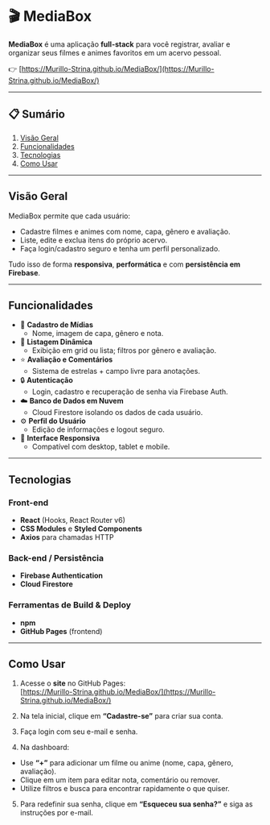 # 🎬 MediaBox

**MediaBox** é uma aplicação **full-stack** para você registrar, avaliar e organizar seus filmes e animes favoritos em um acervo pessoal.

👉 [https://Murillo-Strina.github.io/MediaBox/](https://Murillo-Strina.github.io/MediaBox/)

---

## 📋 Sumário

1. [Visão Geral](#visão-geral)  
2. [Funcionalidades](#funcionalidades)  
3. [Tecnologias](#tecnologias)  
4. [Como Usar](#como-usar)  

---

## Visão Geral

MediaBox permite que cada usuário:
- Cadastre filmes e animes com nome, capa, gênero e avaliação.  
- Liste, edite e exclua itens do próprio acervo.  
- Faça login/cadastro seguro e tenha um perfil personalizado.  

Tudo isso de forma **responsiva**, **performática** e com **persistência em Firebase**.

---

## Funcionalidades

- 🎥 **Cadastro de Mídias**  
  - Nome, imagem de capa, gênero e nota.
- 📜 **Listagem Dinâmica**  
  - Exibição em grid ou lista; filtros por gênero e avaliação.
- ⭐ **Avaliação e Comentários**  
  - Sistema de estrelas + campo livre para anotações.
- 🔒 **Autenticação**  
  - Login, cadastro e recuperação de senha via Firebase Auth.
- ☁️ **Banco de Dados em Nuvem**  
  - Cloud Firestore isolando os dados de cada usuário.
- ⚙️ **Perfil do Usuário**  
  - Edição de informações e logout seguro.
- 📱 **Interface Responsiva**  
  - Compatível com desktop, tablet e mobile.

---

## Tecnologias

### Front-end

- **React** (Hooks, React Router v6)  
- **CSS Modules** e **Styled Components**  
- **Axios** para chamadas HTTP

### Back-end / Persistência

- **Firebase Authentication**  
- **Cloud Firestore**  

### Ferramentas de Build & Deploy

- **npm**  
- **GitHub Pages** (frontend)

---

## Como Usar

1. Acesse o **site** no GitHub Pages:  
   [https://Murillo-Strina.github.io/MediaBox/](https://Murillo-Strina.github.io/MediaBox/)

2. Na tela inicial, clique em **“Cadastre-se”** para criar sua conta.  
3. Faça login com seu e-mail e senha.  
4. Na dashboard:
- Use **“+”** para adicionar um filme ou anime (nome, capa, gênero, avaliação).  
- Clique em um item para editar nota, comentário ou remover.  
- Utilize filtros e busca para encontrar rapidamente o que quiser.  
5. Para redefinir sua senha, clique em **“Esqueceu sua senha?”** e siga as instruções por e-mail.  
